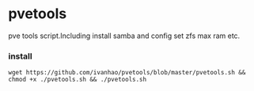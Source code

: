 # pvetools
pve tools script.Including install samba and config set zfs max ram etc.

### install
```
wget https://github.com/ivanhao/pvetools/blob/master/pvetools.sh && chmod +x ./pvetools.sh && ./pvetools.sh
```



